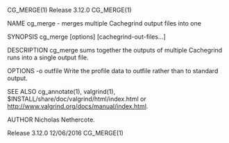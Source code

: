 CG_MERGE(1)                                                       Release 3.12.0                                                       CG_MERGE(1)

NAME
       cg_merge - merges multiple Cachegrind output files into one

SYNOPSIS
       cg_merge [options] [cachegrind-out-files...]

DESCRIPTION
       cg_merge sums together the outputs of multiple Cachegrind runs into a single output file.

OPTIONS
       -o outfile
           Write the profile data to outfile rather than to standard output.

SEE ALSO
       cg_annotate(1), valgrind(1), $INSTALL/share/doc/valgrind/html/index.html or http://www.valgrind.org/docs/manual/index.html.

AUTHOR
       Nicholas Nethercote.

Release 3.12.0                                                      12/06/2016                                                         CG_MERGE(1)
